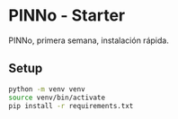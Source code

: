 # PINNo - Starter
PINNo, primera semana, instalación rápida.

## Setup
```bash
python -m venv venv
source venv/bin/activate
pip install -r requirements.txt